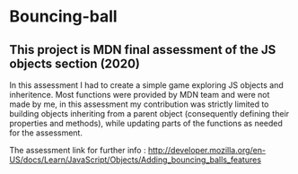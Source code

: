 # Bouncing-ball
## This project is MDN final assessment of the JS objects section (2020)

In this assessment I had to create a simple game exploring JS objects and inheritence. Most functions were provided by MDN team and were not made by me, in this assessment my contribution was strictly limited to building objects inheriting from a parent object (consequently defining their properties and methods), while updating parts of the functions as needed for the assessment.

The assessment link for further info : http://developer.mozilla.org/en-US/docs/Learn/JavaScript/Objects/Adding_bouncing_balls_features
